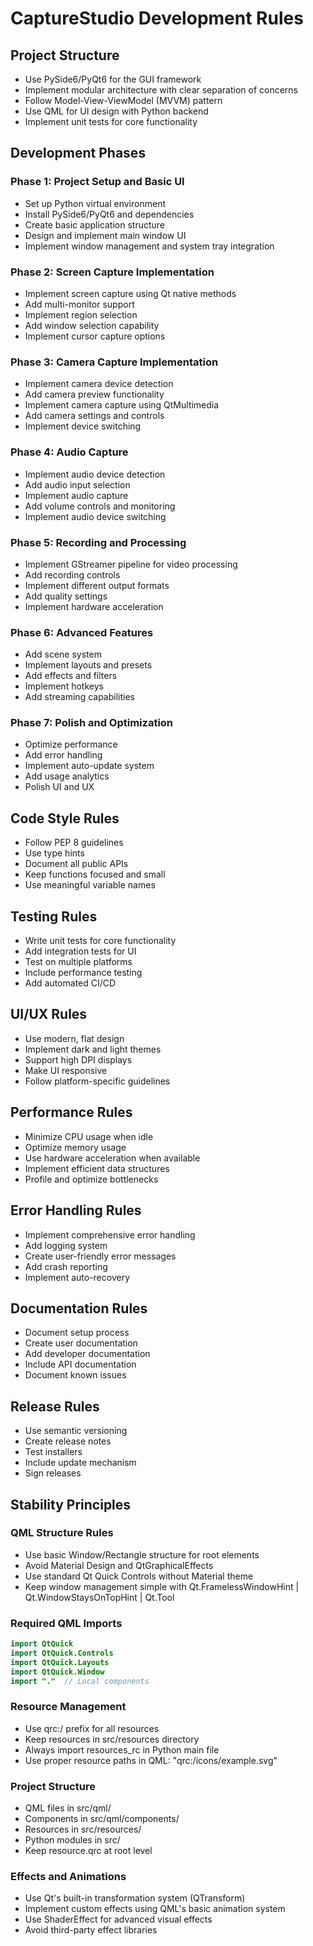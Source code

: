 # CaptureStudio Development Rules

## Project Structure
- Use PySide6/PyQt6 for the GUI framework
- Implement modular architecture with clear separation of concerns
- Follow Model-View-ViewModel (MVVM) pattern
- Use QML for UI design with Python backend
- Implement unit tests for core functionality

## Development Phases

### Phase 1: Project Setup and Basic UI
- Set up Python virtual environment
- Install PySide6/PyQt6 and dependencies
- Create basic application structure
- Design and implement main window UI
- Implement window management and system tray integration

### Phase 2: Screen Capture Implementation
- Implement screen capture using Qt native methods
- Add multi-monitor support
- Implement region selection
- Add window selection capability
- Implement cursor capture options

### Phase 3: Camera Capture Implementation
- Implement camera device detection
- Add camera preview functionality
- Implement camera capture using QtMultimedia
- Add camera settings and controls
- Implement device switching

### Phase 4: Audio Capture
- Implement audio device detection
- Add audio input selection
- Implement audio capture
- Add volume controls and monitoring
- Implement audio device switching

### Phase 5: Recording and Processing
- Implement GStreamer pipeline for video processing
- Add recording controls
- Implement different output formats
- Add quality settings
- Implement hardware acceleration

### Phase 6: Advanced Features
- Add scene system
- Implement layouts and presets
- Add effects and filters
- Implement hotkeys
- Add streaming capabilities

### Phase 7: Polish and Optimization
- Optimize performance
- Add error handling
- Implement auto-update system
- Add usage analytics
- Polish UI and UX

## Code Style Rules
- Follow PEP 8 guidelines
- Use type hints
- Document all public APIs
- Keep functions focused and small
- Use meaningful variable names

## Testing Rules
- Write unit tests for core functionality
- Add integration tests for UI
- Test on multiple platforms
- Include performance testing
- Add automated CI/CD

## UI/UX Rules
- Use modern, flat design
- Implement dark and light themes
- Support high DPI displays
- Make UI responsive
- Follow platform-specific guidelines

## Performance Rules
- Minimize CPU usage when idle
- Optimize memory usage
- Use hardware acceleration when available
- Implement efficient data structures
- Profile and optimize bottlenecks

## Error Handling Rules
- Implement comprehensive error handling
- Add logging system
- Create user-friendly error messages
- Add crash reporting
- Implement auto-recovery

## Documentation Rules
- Document setup process
- Create user documentation
- Add developer documentation
- Include API documentation
- Document known issues

## Release Rules
- Use semantic versioning
- Create release notes
- Test installers
- Include update mechanism
- Sign releases

## Stability Principles

### QML Structure Rules
- Use basic Window/Rectangle structure for root elements
- Avoid Material Design and QtGraphicalEffects
- Use standard Qt Quick Controls without Material theme
- Keep window management simple with Qt.FramelessWindowHint | Qt.WindowStaysOnTopHint | Qt.Tool

### Required QML Imports
```qml
import QtQuick
import QtQuick.Controls
import QtQuick.Layouts
import QtQuick.Window
import "."  // Local components
```

### Resource Management
- Use qrc:/ prefix for all resources
- Keep resources in src/resources directory
- Always import resources_rc in Python main file
- Use proper resource paths in QML: "qrc:/icons/example.svg"

### Project Structure
- QML files in src/qml/
- Components in src/qml/components/
- Resources in src/resources/
- Python modules in src/
- Keep resource.qrc at root level

### Effects and Animations
- Use Qt's built-in transformation system (QTransform)
- Implement custom effects using QML's basic animation system
- Use ShaderEffect for advanced visual effects
- Avoid third-party effect libraries 